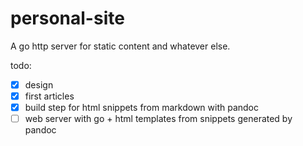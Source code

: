 # personal-site

A go http server for static content and whatever else.

todo:

- [x] design
- [x] first articles
- [x] build step for html snippets from markdown with pandoc
- [ ] web server with go + html templates from snippets generated by pandoc
